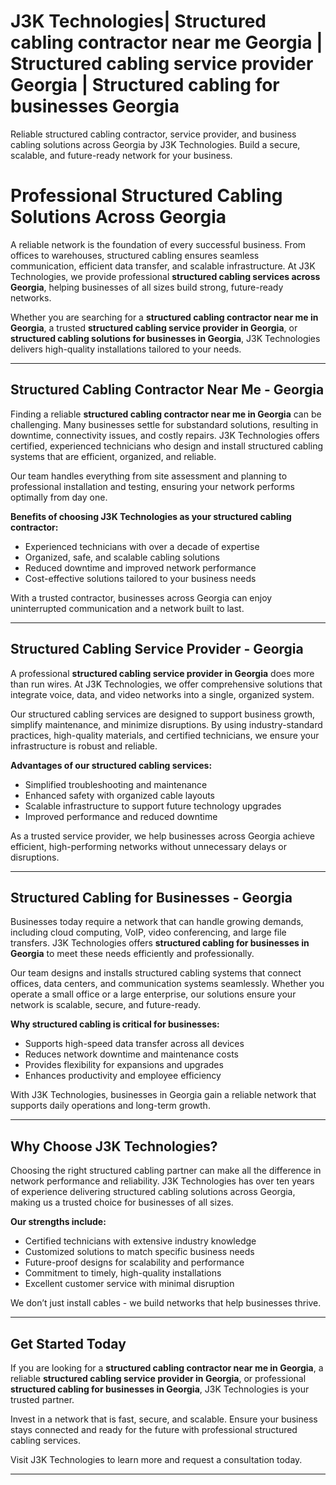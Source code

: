 # J3K Technologies| Structured cabling contractor near me Georgia | Structured cabling service provider Georgia | Structured cabling for businesses Georgia
Reliable structured cabling contractor, service provider, and business cabling solutions across Georgia by J3K Technologies. Build a secure, scalable, and future-ready network for your business.
# Professional Structured Cabling Solutions Across Georgia  

A reliable network is the foundation of every successful business. From offices to warehouses, structured cabling ensures seamless communication, efficient data transfer, and scalable infrastructure. At J3K Technologies, we provide professional **structured cabling services across Georgia**, helping businesses of all sizes build strong, future-ready networks.  

Whether you are searching for a **structured cabling contractor near me in Georgia**, a trusted **structured cabling service provider in Georgia**, or **structured cabling solutions for businesses in Georgia**, J3K Technologies delivers high-quality installations tailored to your needs.  

---

## Structured Cabling Contractor Near Me - Georgia  

Finding a reliable **structured cabling contractor near me in Georgia** can be challenging. Many businesses settle for substandard solutions, resulting in downtime, connectivity issues, and costly repairs. J3K Technologies offers certified, experienced technicians who design and install structured cabling systems that are efficient, organized, and reliable.  

Our team handles everything from site assessment and planning to professional installation and testing, ensuring your network performs optimally from day one.  

**Benefits of choosing J3K Technologies as your structured cabling contractor:**  
- Experienced technicians with over a decade of expertise  
- Organized, safe, and scalable cabling solutions  
- Reduced downtime and improved network performance  
- Cost-effective solutions tailored to your business needs  

With a trusted contractor, businesses across Georgia can enjoy uninterrupted communication and a network built to last.  

---

## Structured Cabling Service Provider - Georgia  

A professional **structured cabling service provider in Georgia** does more than run wires. At J3K Technologies, we offer comprehensive solutions that integrate voice, data, and video networks into a single, organized system.  

Our structured cabling services are designed to support business growth, simplify maintenance, and minimize disruptions. By using industry-standard practices, high-quality materials, and certified technicians, we ensure your infrastructure is robust and reliable.  

**Advantages of our structured cabling services:**  
- Simplified troubleshooting and maintenance  
- Enhanced safety with organized cable layouts  
- Scalable infrastructure to support future technology upgrades  
- Improved performance and reduced downtime  

As a trusted service provider, we help businesses across Georgia achieve efficient, high-performing networks without unnecessary delays or disruptions.  

---

## Structured Cabling for Businesses - Georgia  

Businesses today require a network that can handle growing demands, including cloud computing, VoIP, video conferencing, and large file transfers. J3K Technologies offers **structured cabling for businesses in Georgia** to meet these needs efficiently and professionally.  

Our team designs and installs structured cabling systems that connect offices, data centers, and communication systems seamlessly. Whether you operate a small office or a large enterprise, our solutions ensure your network is scalable, secure, and future-ready.  

**Why structured cabling is critical for businesses:**  
- Supports high-speed data transfer across all devices  
- Reduces network downtime and maintenance costs  
- Provides flexibility for expansions and upgrades  
- Enhances productivity and employee efficiency  

With J3K Technologies, businesses in Georgia gain a reliable network that supports daily operations and long-term growth.  

---

## Why Choose J3K Technologies?  

Choosing the right structured cabling partner can make all the difference in network performance and reliability. J3K Technologies has over ten years of experience delivering structured cabling solutions across Georgia, making us a trusted choice for businesses of all sizes.  

**Our strengths include:**  
- Certified technicians with extensive industry knowledge  
- Customized solutions to match specific business needs  
- Future-proof designs for scalability and performance  
- Commitment to timely, high-quality installations  
- Excellent customer service with minimal disruption  

We don’t just install cables - we build networks that help businesses thrive.  

---

## Get Started Today  

If you are looking for a **structured cabling contractor near me in Georgia**, a reliable **structured cabling service provider in Georgia**, or professional **structured cabling for businesses in Georgia**, J3K Technologies is your trusted partner.  

Invest in a network that is fast, secure, and scalable. Ensure your business stays connected and ready for the future with professional structured cabling services.  

Visit J3K Technologies to learn more and request a consultation today.  

---



